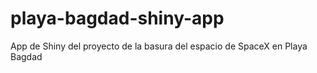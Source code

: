 # playa-bagdad-shiny-app
App de Shiny del proyecto de la basura del espacio de SpaceX en Playa Bagdad
